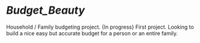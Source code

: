 # _Budget_Beauty_
Household / Family budgeting project. {In progress}
First project. Looking to build a nice easy but accurate budget for a person or an entire family.
